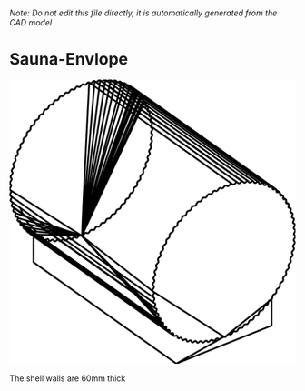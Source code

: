 ###### Note: Do not edit this file directly, it is automatically generated from the CAD model

# Sauna-Envlope

![](/project.svg)



 The shell walls are 60mm thick




